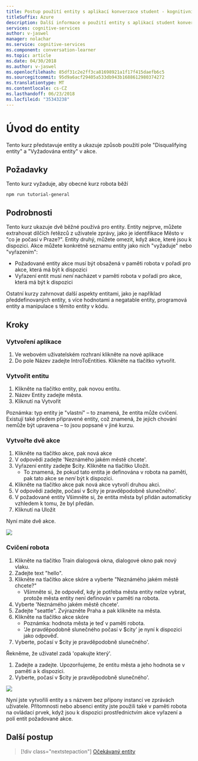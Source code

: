 ```yaml
---
title: Postup použití entity s aplikací konverzace student - kognitivní služby Microsoft | Microsoft Docs
titleSuffix: Azure
description: Další informace o použití entity s aplikací student konverzace.
services: cognitive-services
author: v-jaswel
manager: nolachar
ms.service: cognitive-services
ms.component: conversation-learner
ms.topic: article
ms.date: 04/30/2018
ms.author: v-jaswel
ms.openlocfilehash: 85df31c2e2ff3ca81698921a1f17f415daefb6c5
ms.sourcegitcommit: 95d9a6acf29405a533db943b1688612980374272
ms.translationtype: MT
ms.contentlocale: cs-CZ
ms.lasthandoff: 06/23/2018
ms.locfileid: "35343238"
---
```

# <a name="introduction-to-entities"></a>Úvod do entity

Tento kurz představuje entity a ukazuje způsob použití pole "Disqualifying entity" a "Vyžadována entity" v akce.

## <a name="requirements"></a>Požadavky

Tento kurz vyžaduje, aby obecné kurz robota běží

    npm run tutorial-general

## <a name="details"></a>Podrobnosti

Tento kurz ukazuje dvě běžné používá pro entity.  Entity nejprve, můžete extrahovat dílčích řetězců z uživatele zprávy, jako je identifikace Město v "co je počasí v Praze?".  Entity druhý, můžete omezit, když akce, které jsou k dispozici.  Akce můžete konkrétně seznamu entity jako nich "vyžaduje" nebo "vyřazením":
- Požadované entity akce musí být obsažená v paměti robota v pořadí pro akce, která má být k dispozici
- Vyřazení entit musí *není* nacházet v paměti robota v pořadí pro akce, která má být k dispozici

Ostatní kurzy zahrnovat další aspekty entitami, jako je například předdefinovaných entity, s více hodnotami a negatable entity, programová entity a manipulace s těmito entity v kódu.

## <a name="steps"></a>Kroky

### <a name="create-the-application"></a>Vytvoření aplikace

1. Ve webovém uživatelském rozhraní klikněte na nové aplikace
2. Do pole Název zadejte IntroToEntities. Klikněte na tlačítko vytvořit.

### <a name="create-entity"></a>Vytvořit entitu

1. Klikněte na tlačítko entity, pak novou entitu.
2. Název Entity zadejte města.
3. Kliknutí na Vytvořit

Poznámka: typ entity je "vlastní" – to znamená, že entita může cvičení.  Existují také předem připravené entity, což znamená, že jejich chování nemůže být upravena – to jsou popsané v jiné kurzu.

### <a name="create-two-actions"></a>Vytvořte dvě akce

1. Klikněte na tlačítko akce, pak nová akce
2. V odpovědi zadejte 'Neznámého jakém městě chcete'.
3. Vyřazení entity zadejte $city. Klikněte na tlačítko Uložit.
    - To znamená, že pokud tato entita je definována v robota na paměti, pak tato akce se *není* být k dispozici.
2. Klikněte na tlačítko akce pak nová akce vytvoří druhou akci.
3. V odpovědi zadejte, počasí v $city je pravděpodobně slunečného'.
4. V požadované entity Všimněte si, že entita města byl přidán automaticky vzhledem k tomu, že byl předán.
5. Kliknutí na Uložit

Nyní máte dvě akce.

![](../media/tutorial3_actions.PNG)

### <a name="train-the-bot"></a>Cvičení robota

1. Klikněte na tlačítko Train dialogová okna, dialogové okno pak nový vlaku.
2. Zadejte text "hello".
3. Klikněte na tlačítko akce skóre a vyberte "Neznámého jakém městě chcete?"
    - Všimněte si, že odpověď, kdy je potřeba města entity nelze vybrat, protože města entity není definován v paměti na robota.
2. Vyberte 'Neznámého jakém městě chcete'.
4. Zadejte "seattle". Zvýrazněte Praha a pak klikněte na města.
5. Klikněte na tlačítko akce skóre
    - Poznámka: hodnota města je teď v paměti robota.
    - 'Je pravděpodobně slunečného počasí v $city' je nyní k dispozici jako odpověď. 
6. Vyberte, počasí v $city je pravděpodobně slunečného'.

Řekněme, že uživatel zadá 'opakujte který'. 
1. Zadejte a zadejte. Upozorňujeme, že entitu města a jeho hodnota se v paměti a k dispozici.
2. Vyberte, počasí v $city je pravděpodobně slunečného'.

![](../media/tutorial3_entities.PNG)

Nyní jste vytvořili entity a s názvem bez přípony instancí ve zprávách uživatele.  Přítomnosti nebo absenci entity jste použili také v paměti robota na ovládací prvek, když jsou k dispozici prostřednictvím akce vyřazení a polí entit požadované akce.

## <a name="next-steps"></a>Další postup

> [!div class="nextstepaction"]
> [Očekávaný entity](./4-expected-entity.md)

